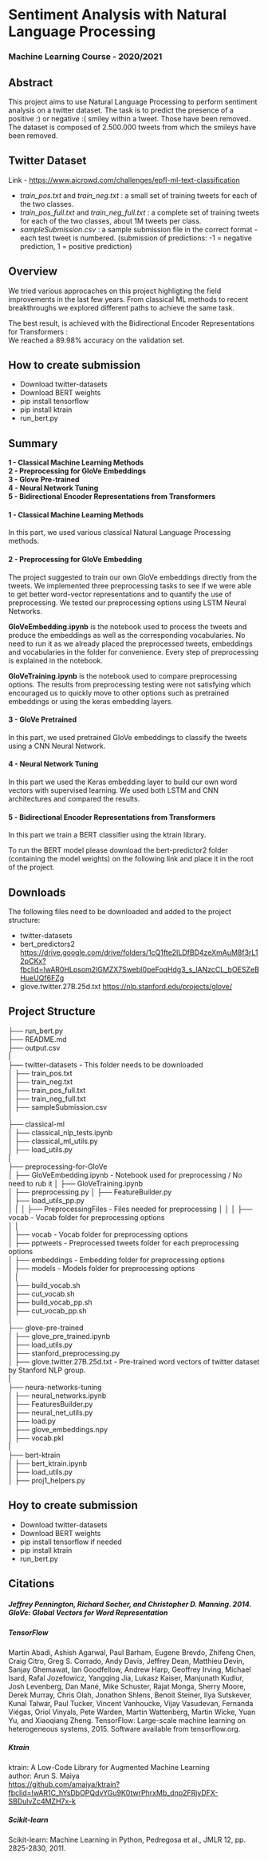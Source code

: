 # Sentiment Analysis with Natural Language Processing 

### Machine Learning Course - 2020/2021 

## Abstract 

This project aims to use Natural Language Processing to perform sentiment analysis on a twitter dataset. The task is to predict the presence of a positive :) or negative :( smiley within a tweet. Those have been removed. The dataset is composed of 2.500.000 tweets from which the smileys have been removed. 

## Twitter Dataset 

Link - https://www.aicrowd.com/challenges/epfl-ml-text-classification  

- *train_pos.txt* and *train_neg.txt* : a small set of training tweets for each of the two classes.     
- *train_pos_full.txt* and *train_neg_full.txt* : a complete set of training tweets for each of the two classes, about 1M tweets per class.      
- *sampleSubmission.csv* : a sample submission file in the correct format - each test tweet is numbered. (submission of predictions: -1 = negative prediction, 1 = positive prediction)    

## Overview 

We tried various approcaches on this project highligting the field improvements in the last few years. From classical ML methods to recent breakthroughs we explored different paths to achieve the same task. 
 
The best result, is achieved with the Bidirectional Encoder Representations for Transformers :  
We reached a 89.98% accuracy on the validation set.

## How to create submission 

- Download twitter-datasets 
- Download BERT weights 
- pip install tensorflow 
- pip install ktrain 
- run_bert.py 


## Summary 

**1 - Classical Machine Learning Methods**       
**2 - Preprocessing for GloVe Embeddings**     
**3 - Glove Pre-trained**       
**4 - Neural Network Tuning**     
**5 - Bidirectional Encoder Representations from Transformers**     

#### 1 - Classical Machine Learning Methods   

In this part, we used various classical Natural Language Processing methods.

#### 2 - Preprocessing for GloVe Embedding 

The project suggested to train our own GloVe embeddings directly from the tweets. We implemented three preprocessing tasks to see if we were able to get better word-vector representations and to quantify the use of preprocessing. We tested our preprocessing options using LSTM Neural Networks.

**GloVeEmbedding.ipynb** is the notebook used to process the tweets and produce the embeddings as well as the corresponding vocabularies. No need to run it as we already placed the preprocessed tweets, embeddings and vocabularies in the folder for convenience. Every step of preprocessing is explained in the notebook. 

**GloVeTraining.ipynb** is the notebook used to compare preprocessing options. The results from preprocessing testing were not satisfying which encouraged us to quickly move to other options such as pretrained embeddings or using the keras embedding layers.    

#### 3 - GloVe Pretrained 

In this part, we used pretrained GloVe embeddings to classify the tweets using a CNN Neural Network. 

#### 4 - Neural Network Tuning 

In this part we used the Keras embedding layer to build our own word vectors with supervised learning. 
We used both LSTM and CNN architectures and compared the results. 

#### 5 - Bidirectional Encoder Representations from Transformers 

In this part we train a BERT classifier using the ktrain library.  

To run the BERT model please download the bert-predictor2 folder (containing the model weights) on the following link and place it in the root of the project.   

## Downloads 

The following files need to be downloaded and added to the project structure: 
- twitter-datasets 
- bert_predictors2
https://drive.google.com/drive/folders/1cQ1fte2ILDfBD4zeXmAuM8f3rL12pCKx?fbclid=IwAR0HLpsom2lGMZX7SwebI0peFoqHdg3_s_lANzcCL_bOESZeBHueUQf6FZg
- glove.twitter.27B.25d.txt
https://nlp.stanford.edu/projects/glove/



## Project Structure 

├── run_bert.py                            
├── README.md             
├── output.csv                          
|      
├── twitter-datasets               - This folder needs to be downloaded       
│   ├── train_pos.txt     
│   ├── train_neg.txt    
│   ├── train_pos_full.txt   
│   ├── train_neg_full.txt  
│   ├── sampleSubmission.csv      
│  
├── classical-ml      
│   ├── classical_nlp_tests.ipynb   
│   ├── classical_ml_utils.py    
│   ├── load_utils.py  
|  
├── preprocessing-for-GloVe   
│   ├── GloVeEmbedding.ipynb    - Notebook used for preprocessing / No need to rub it 
│   ├── GloVeTraining.ipynb   
│   ├── preprocessing.py 
│   ├── FeatureBuilder.py   
│   ├── load_utils_pp.py   
│   │ 
│   ├── PreprocessingFiles   - Files needed for preprocessing 
│   │
│   ├── vocab        - Vocab folder for preprocessing options    
│   │   
│   ├── vocab        - Vocab folder for preprocessing options    
│   ├── pptweets     - Preprocessed tweets folder for each preprocessing options    
│   ├── embeddings   - Embedding folder for preprocessing options        
│   ├── models       - Models folder for preprocessing options    
│   │  
│   ├──  build_vocab.sh  
│   ├──  cut_vocab.sh  
│   ├──  build_vocab_pp.sh  
│   ├──  cut_vocab_pp.sh    
│    
├── glove-pre-trained  
│   ├── glove_pre_trained.ipynb  
│   ├── load_utils.py  
│   ├── stanford_preprocessing.py    
│   ├── glove.twitter.27B.25d.txt     - Pre-trained word vectors of twitter dataset by Stanford NLP group.  
|  
├── neura-networks-tuning  
│   ├── neural_networks.ipynb  
│   ├── FeaturesBuilder.py  
│   ├── neural_net_utils.py  
│   ├── load.py  
│   ├── glove_embeddings.npy   
│   ├── vocab.pkl  
|  
├── bert-ktrain  
│   ├── bert_ktrain.ipynb  
│   ├── load_utils.py  
│   ├── proj1_helpers.py  


## Hoy to create submission 

- Download twitter-datasets 
- Download BERT weights 
- pip install tensorflow if needed
- pip install ktrain 
- run_bert.py 

  
## Citations   
  
##### Jeffrey Pennington, Richard Socher, and Christopher D. Manning. 2014. GloVe: Global Vectors for Word Representation  

##### TensorFlow
Martín Abadi, Ashish Agarwal, Paul Barham, Eugene Brevdo,
Zhifeng Chen, Craig Citro, Greg S. Corrado, Andy Davis,
Jeffrey Dean, Matthieu Devin, Sanjay Ghemawat, Ian Goodfellow,
Andrew Harp, Geoffrey Irving, Michael Isard, Rafal Jozefowicz, Yangqing Jia,
Lukasz Kaiser, Manjunath Kudlur, Josh Levenberg, Dan Mané, Mike Schuster,
Rajat Monga, Sherry Moore, Derek Murray, Chris Olah, Jonathon Shlens,
Benoit Steiner, Ilya Sutskever, Kunal Talwar, Paul Tucker,
Vincent Vanhoucke, Vijay Vasudevan, Fernanda Viégas,
Oriol Vinyals, Pete Warden, Martin Wattenberg, Martin Wicke,
Yuan Yu, and Xiaoqiang Zheng.
TensorFlow: Large-scale machine learning on heterogeneous systems,
2015. Software available from tensorflow.org.

#####  Ktrain   
ktrain: A Low-Code Library for Augmented Machine Learning  
author: Arun S. Maiya  
https://github.com/amaiya/ktrain?fbclid=IwAR1C_hYsDbOPQdvYGu9K0twrPhrxMb_dnp2FRjyDFX-SBDulvZc4MZH7x-k  

#####  Scikit-learn   
Scikit-learn: Machine Learning in Python, Pedregosa et al., JMLR 12, pp. 2825-2830, 2011.  
 

